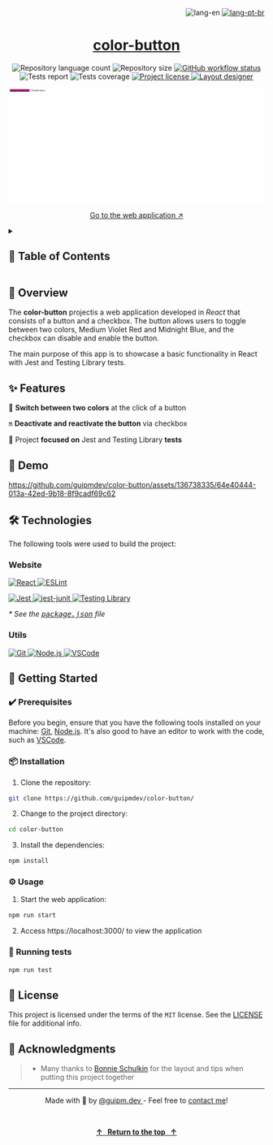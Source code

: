 <!-- ===== HEADER ===== -->
<p align="right">
  <img
    src="https://img.shields.io/badge/lang-en-gray?style=flat-square&labelColor=202024"
    alt="lang-en"
  />
  <a href="./README.pt-br.md" title="Ler o README em português brasileiro">
    <img
      src="https://img.shields.io/badge/lang-pt--br-green?style=flat-square&labelColor=202024"
      alt="lang-pt-br"
    />
  </a>
</p>

<h1 align="center">
  <a
    href="https://guipmdev-color-button.vercel.app/"
    title="Go to the web application"
  >
    color-button
  </a>
</h1>

<p align="center">
  <img
    src="https://img.shields.io/github/languages/count/guipmdev/color-button?color=%2304D361&labelColor=202024"
    alt="Repository language count"
  />
  <img
    src="https://img.shields.io/github/repo-size/guipmdev/color-button?labelColor=202024"
    alt="Repository size"
  />
  <a
    href="https://github.com/guipmdev/color-button/actions/workflows/node.js.yml"
    title="View GitHub workflow runs"
  >
    <img
      src="https://img.shields.io/github/actions/workflow/status/guipmdev/color-button/node.js.yml?labelColor=202024&label=Node.js CI"
      alt="GitHub workflow status"
    />
  </a>
  <img
    src="https://img.shields.io/endpoint?labelColor=202024&url=https://gist.githubusercontent.com/guipmdev/f415beafbd82e43ad177dd807ee49681/raw/color-button-junit-tests.json"
    alt="Tests report"
  />
  <img
    src="https://img.shields.io/endpoint?labelColor=202024&url=https://gist.githubusercontent.com/guipmdev/f415beafbd82e43ad177dd807ee49681/raw/color-button-cobertura-coverage.json"
    alt="Tests coverage"
  />
  <a href="./LICENSE" title="View project license">
    <img
      src="https://img.shields.io/badge/license-MIT-brightgreen?labelColor=202024"
      alt="Project license"
    />
  </a>
  <a href="https://bonnie.dev/" title="Go to Bonnie's website">
    <img
      src="https://img.shields.io/badge/Layout_by-Bonnie_Schulkin-182734?labelColor=202024"
      alt="Layout designer"
    />
  </a>
</p>

![Screenshot of the application initial page](./src/assets/images/cover.webp)

<p align="center">
  <a href="https://guipmdev-color-button.vercel.app/"
    >Go to the web application ↗</a
  >
</p>

<details>
  <summary>
    <h2>📒 Table of Contents</h2>
  </summary>

- [📍 Overview](#-overview)
- [✨ Features](#-features)
- [🤖 Demo](#-demo)
- [🛠 Technologies](#-technologies)
  - [Website](#website)
  - [Utils](#utils)
- [🚀 Getting Started](#-getting-started)
  - [✔️ Prerequisites](#️-prerequisites)
  - [📦 Installation](#-installation)
  - [⚙️ Usage](#️-usage)
  - [🧪 Running tests](#-running-tests)
- [📄 License](#-license)
- [👏 Acknowledgments](#-acknowledgments)
</details>

<!-- ===== PROJECT INFOS ===== -->

## 📍 Overview

The **color-button** projectis a web application developed in _React_ that consists of a button and a checkbox. The button allows users to toggle between two colors, Medium Violet Red and Midnight Blue, and the checkbox can disable and enable the button.

The main purpose of this app is to showcase a basic functionality in React with Jest and Testing Library tests.

## ✨ Features

🎨 **Switch between two colors** at the click of a button

🔛 **Deactivate and reactivate the button** via checkbox

🧪 Project **focused on** Jest and Testing Library **tests**

## 🤖 Demo

https://github.com/guipmdev/color-button/assets/136738335/64e40444-013a-42ed-9b18-8f9cadf69c62

## 🛠 Technologies

The following tools were used to build the project:

### Website

<p>
  <a href="https://react.dev/">
    <img
      src="https://img.shields.io/badge/React-23272f?style=for-the-badge&logo=React"
      alt="React"
    />
  </a>
  <a href="https://eslint.org/">
    <img
      src="https://img.shields.io/badge/ESLint-101828?style=for-the-badge&logo=ESLint"
      alt="ESLint"
    />
  </a>
</p>

<p>
  <a href="https://jestjs.io/">
    <img
      src="https://img.shields.io/badge/Jest-242526?style=for-the-badge&logo=jest"
      alt="Jest"
    />
  </a>
  <a href="https://www.npmjs.com/package/jest-junit">
    <img
      src="https://img.shields.io/badge/jest--junit-gray?style=for-the-badge"
      alt="jest-junit"
    />
  </a>
  <a href="https://testing-library.com/">
    <img
      src="https://img.shields.io/badge/Testing_Library-242526?style=for-the-badge&logo=testing-library"
      alt="Testing Library"
    />
  </a>
</p>

_\* See the [<kbd>package.json</kbd>](./package.json) file_

### Utils

<p>
  <a href="https://git-scm.com/">
    <img
      src="https://img.shields.io/badge/Git-f1f1e9?style=for-the-badge&logo=git"
      alt="Git"
    />
  </a>
  <a href="https://nodejs.org/">
    <img
      src="https://img.shields.io/badge/Node.js-233056?style=for-the-badge&logo=node.js"
      alt="Node.js"
    />
  </a>
  <a href="https://code.visualstudio.com/">
    <img
      src="https://img.shields.io/badge/VSCode-005293?style=for-the-badge&logo=visual-studio-code"
      alt="VSCode"
    />
  </a>
</p>

## 🚀 Getting Started

### ✔️ Prerequisites

Before you begin, ensure that you have the following tools installed on your machine: [Git](https://git-scm.com/downloads), [Node.js](https://nodejs.org/en/download). It's also good to have an editor to work with the code, such as [VSCode](https://code.visualstudio.com/Download).

### 📦 Installation

1. Clone the repository:

```sh
git clone https://github.com/guipmdev/color-button/
```

2. Change to the project directory:

```sh
cd color-button
```

3. Install the dependencies:

```sh
npm install
```

### ⚙️ Usage

1. Start the web application:

```sh
npm run start
```

2. Access https://localhost:3000/ to view the application

### 🧪 Running tests

```sh
npm run test
```

## 📄 License

This project is licensed under the terms of the `MIT` license. See the
[LICENSE](./LICENSE) file for additional info.

## 👏 Acknowledgments

> - Many thanks to [Bonnie Schulkin](https://bonnie.dev/) for the layout and tips when putting this project together

<!-- ===== FOOTER ===== -->

---

<p align="center">
  Made with 💙 by
  <a href="https://www.guipm.dev/"> @guipm.dev </a>
  - Feel free to
  <a href="mailto:guipm.dev@gmail.com">contact me</a>!
</p>

<br />

<p align="center">
  <a href="#top">
    <b>↑&nbsp;&nbsp; Return to the top &nbsp;&nbsp;↑</b>
  </a>
</p>
